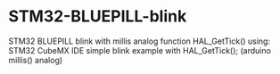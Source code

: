# STM32-BLUEPILL-blink
STM32 BLUEPILL blink with millis analog function HAL_GetTick()
using: STM32 CubeMX IDE 
simple blink example with HAL_GetTick(); (arduino millis() analog)
